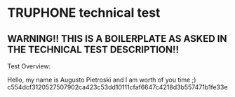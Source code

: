 # TRUPHONE technical test

## WARNING!! THIS IS A BOILERPLATE AS ASKED IN THE TECHNICAL TEST DESCRIPTION!!

Test Overview:

Hello, my name is Augusto Pietroski and I am worth of you time ;)
c554dcf3120527507902ca423c53dd10111cfaf6647c4218d3b557471b1fe33e

